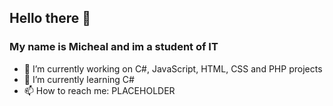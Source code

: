 ## Hello there 👋

### My name is Micheal and im a student of IT

- 🔭 I’m currently working on C#, JavaScript, HTML, CSS and PHP projects
- 🌱 I’m currently learning C#
- 📫 How to reach me: PLACEHOLDER

